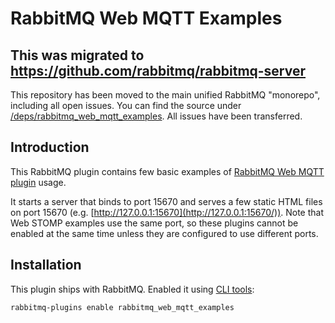 # RabbitMQ Web MQTT Examples

## This was migrated to https://github.com/rabbitmq/rabbitmq-server

This repository has been moved to the main unified RabbitMQ "monorepo", including all open issues. You can find the source under [/deps/rabbitmq_web_mqtt_examples](https://github.com/rabbitmq/rabbitmq-server/tree/master/deps/rabbitmq_web_mqtt_examples).
All issues have been transferred.

## Introduction

This RabbitMQ plugin contains few basic examples of [RabbitMQ Web MQTT plugin](https://github.com/rabbitmq/rabbitmq-web-mqtt)
usage.

It starts a server that binds to port 15670 and serves a few static
HTML files on port 15670 (e.g. [http://127.0.0.1:15670](http://127.0.0.1:15670/)).
Note that Web STOMP examples use the same port, so these plugins cannot be enabled
at the same time unless they are configured to use different ports.

## Installation

This plugin ships with RabbitMQ. Enabled it using [CLI tools](https://www.rabbitmq.com/cli.html):

    rabbitmq-plugins enable rabbitmq_web_mqtt_examples
